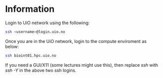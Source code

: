 # Information

Login to UiO network using the following:
```bash
ssh <username>@login.uio.no
```
Once you are in the UiO network, login to the compute enviroment as below:
```bash
ssh bioint01.hpc.uio.no
```

If you need a GUI/X11 (some lectures might use this), then replace _ssh_ with _ssh -Y_ in the above two ssh logins.

